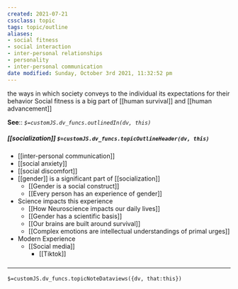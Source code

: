 ```yaml
---
created: 2021-07-21
cssclass: topic
tags: topic/outline
aliases:
- social fitness
- social interaction
- inter-personal relationships
- personality
- inter-personal communication
date modified: Sunday, October 3rd 2021, 11:32:52 pm
---
```

 the ways in which society conveys to the individual its expectations for their behavior
Social fitness is a big part of [[human survival]] and [[human advancement]]

**See**:: 
*`$=customJS.dv_funcs.outlinedIn(dv, this)`*

##### [[socialization]] `$=customJS.dv_funcs.topicOutlineHeader(dv, this)`

- [[inter-personal communication]]
- [[social anxiety]]
- [[social discomfort]]
- [[gender]] is a significant part of [[socialization]]
	- [[Gender is a social construct]]
	- [[Every person has an experience of gender]]
- Science impacts this experience
	- [[How Neuroscience impacts our daily lives]]
	- [[Gender has a scientific basis]]
	- [[Our brains are built around survival]]
	- [[Complex emotions are intellectual understandings of primal urges]]
- Modern Experience
	- [[Social media]]
		- [[Tiktok]]


### <hr class="dataviews"/>

`$=customJS.dv_funcs.topicNoteDataviews({dv, that:this})`

